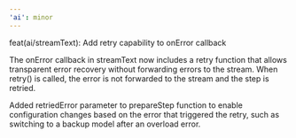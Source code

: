 ```yaml
---
'ai': minor
---
```


feat(ai/streamText): Add retry capability to onError callback

The onError callback in streamText now includes a retry function that allows transparent error recovery without forwarding errors to the stream. When retry() is called, the error is not forwarded to the stream and the step is retried.

Added retriedError parameter to prepareStep function to enable configuration changes based on the error that triggered the retry, such as switching to a backup model after an overload error.